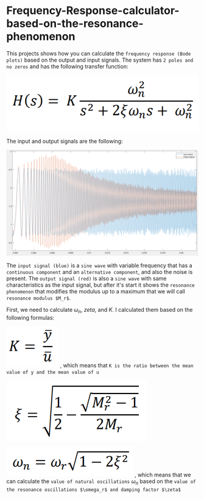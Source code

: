 # Frequency-Response-calculator-based-on-the-resonance-phenomenon

This projects shows how you can calculate the `frequency response (Bode plots)` based on the output and input signals. The system has `2 poles and no zeros` and has the following transfer function:

![alt text](transferFunction.png)

The input and output signals are the following:

![alt text](Signals.png)

The `input signal (blue)` is a `sine wave` with variable frequency that has a `continuous component` and an `alternative component`, and also the noise is present.
The `output signal (red)` is also a `sine wave` with same characteristics as the input signal, but after it's start it shows the `resonance phenomenon` that modifies the modulus up to a maximum that we will call `resonance modulus $M_r$`.

First, we need to calculate $\omega_n$, $zeta$, and $K$. I calculated them based on the following formulas:

![alt text](Screenshot_1.png) , which means that `K is the ratio between the mean value of y and the mean value of u`

![alt text](zeta.png)

![alt text](naturalOscillations.png) , which means that we can calculate the `value of natural oscillations` $\omega_n$ based on the `value of the resonance oscillations $\omega_r$ and damping factor $\zeta$` 
